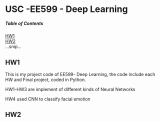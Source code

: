 # USC -EE599 - Deep Learning

##### Table of Contents  
[HW1](#hw1)  
[HW2](#egoodsa)  
...snip...    
<a name="headers"/>
## HW1

This is my project code of EE599- Deep Learning, the code include each HW and Final project, coded in Python.
<p>HW1-HW3 are implement of different kinds of Neural Networks </p>
HW4 used CNN to classify facial emotion 

## HW2

